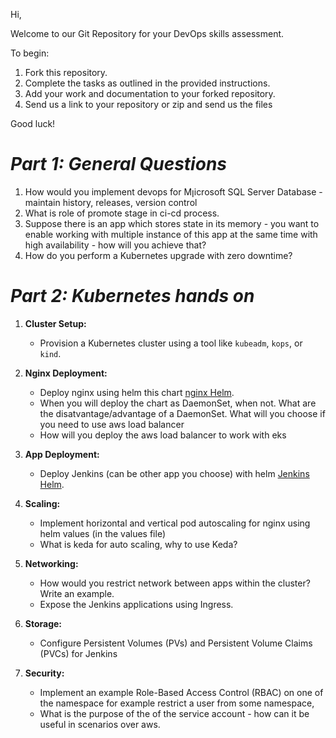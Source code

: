 Hi, 

Welcome to our Git Repository for your DevOps skills assessment.

To begin:
1. Fork this repository.
2. Complete the tasks as outlined in the provided instructions.
3. Add your work and documentation to your forked repository.
4. Send us a link to your repository or zip and send us the files

Good luck!

# *Part 1: General Questions*
1. How would you implement devops for Mןicrosoft SQL Server Database - maintain history, releases, version control
2. What is role of promote stage in ci-cd process.
3. Suppose there is an app which stores state in its memory - you want to enable working with multiple instance of this app at the same time with high availability - how will you achieve that?
4. How do you perform a Kubernetes upgrade with zero downtime?


# *Part 2: Kubernetes hands on*

1. **Cluster Setup:**
   - Provision a Kubernetes cluster using a tool like `kubeadm`, `kops`, or `kind`.

2. **Nginx Deployment:**
   - Deploy nginx using helm this chart [nginx Helm](https://github.com/kubernetes/ingress-nginx/blob/main/charts/ingress-nginx).
   - When you will deploy the chart as DaemonSet, when not. What are the disatvantage/advantage of a DaemonSet. What will you choose if you need to use aws load balancer
   - How will you deploy the aws load balancer to work with eks

3.  **App Deployment:**
    - Deploy Jenkins (can be other app you choose) with helm [Jenkins Helm](https://github.com/jenkinsci/helm-charts/blob/main/charts/jenkins). 
          
3. **Scaling:**
   - Implement horizontal and vertical pod autoscaling for nginx using helm values (in the values file)
   - What is keda for auto scaling, why to use Keda?
     
4. **Networking:**
   - How would you restrict network between apps within the cluster? Write an example.
   - Expose the Jenkins applications using Ingress.

5. **Storage:**
   - Configure Persistent Volumes (PVs) and Persistent Volume Claims (PVCs) for Jenkins

6. **Security:**
   - Implement an example Role-Based Access Control (RBAC) on one of the namespace for example restrict a user from some namespace, 
   - What is the purpose of the of the service account - how can it be useful in scenarios over aws.

